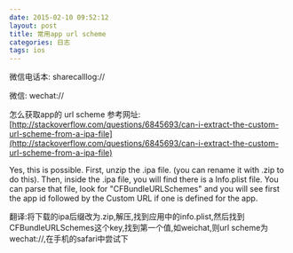 ```yaml
---
date: 2015-02-10 09:52:12
layout: post
title: 常用app url scheme
categories: 日志
tags: ios
---
```


微信电话本:  sharecalllog://		

微信: wechat://		

怎么获取app的 url scheme 参考网址:[http://stackoverflow.com/questions/6845693/can-i-extract-the-custom-url-scheme-from-a-ipa-file](http://stackoverflow.com/questions/6845693/can-i-extract-the-custom-url-scheme-from-a-ipa-file)

Yes, this is possible. First, unzip the .ipa file. (you can rename it with .zip to do this). Then, inside the .ipa file, you will find there is a Info.plist file. You can parse that file, look for "CFBundleURLSchemes" and you will see first the app id followed by the Custom URL if one is defined for the app.		
		
翻译:将下载的ipa后缀改为.zip,解压,找到应用中的info.plist,然后找到CFBundleURLSchemes这个key,找到第一个值,如weichat,则url scheme为 wechat://,在手机的safari中尝试下